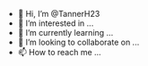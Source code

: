- 👋 Hi, I’m @TannerH23
- 👀 I’m interested in ...
- 🌱 I’m currently learning ...
- 💞️ I’m looking to collaborate on ...
- 📫 How to reach me ...

<!---
TannerH23/TannerH23 is a ✨ special ✨ repository because its `README.md` (this file) appears on your GitHub profile.
You can click the Preview link to take a look at your changes.
